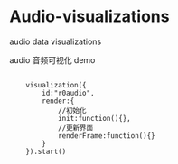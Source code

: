 # Audio-visualizations
audio data visualizations

audio 音频可视化 demo


```

    visualization({
        id:"r0audio",
        render:{
            //初始化
            init:function(){},
            //更新界面
            renderFrame:function(){}
        }
    }).start()
```